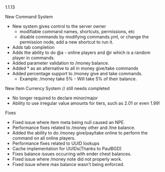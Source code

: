 1.1.13

New Command System
- New system gives control to the server owner
  - modifiable command names, shortcuts, permissions, etc
  - disable commands by modifying commands.yml, or change the permission
    node, add a new shortcut to run it.
- Adds tab completion 
- Adds the ability to do @a - online players and @r which is a random player in commands.
- Added parameter validation to /money balance.
- Added * as an alternative to all in money give/take commands
- Added percentage support to /money give and take commands.
  - Example: /money take <player> 5% - Will take 5% of their balance.

New Item Currency System // still needs completed
- No longer required to declare minor/major
- Ability to use irregular value amounts for tiers, such as 2.01 or even 1.99!

Fixes
- Fixed issue where item meta being null caused an NPE.
- Performance fixes related to /money other and /tne balance.
- Added the ability to do /money give/pay/take online to perform the command on all online players.
- Performance fixes related to UUID lookups
- Cache implementation for UUIDs(Thanks to PaulBGD)
- Fixes balance issues occurring with ender chest balances.
- Fixed issue where /money note did not properly work.
- Fixed issue where max balance wasn't being enforced.
